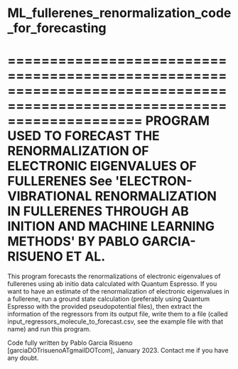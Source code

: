 # ML_fullerenes_renormalization_code_for_forecasting

========================================================================================================================
                 PROGRAM USED TO FORECAST THE RENORMALIZATION OF ELECTRONIC EIGENVALUES OF FULLERENES
      See 'ELECTRON-VIBRATIONAL RENORMALIZATION IN FULLERENES THROUGH AB INITION AND MACHINE LEARNING METHODS'
                                       BY PABLO GARCIA-RISUENO ET AL.
========================================================================================================================

This program forecasts the renormalizations of electronic eigenvalues of fullerenes using ab initio data calculated with
Quantum Espresso. If you want to have an estimate of the renormalization of electronic eigenvalues in a fullerene,
run a ground state calculation (preferably using Quantum Espresso with the provided pseudopotential files), then
extract the information of the regressors from its output file, write them to a file (called input_regressors_molecule_to_forecast.csv,
see the example file with that name) and run this program.

Code fully written by Pablo Garcia Risueno [garciaDOTrisuenoATgmailDOTcom], January 2023. Contact me if you have any doubt.
